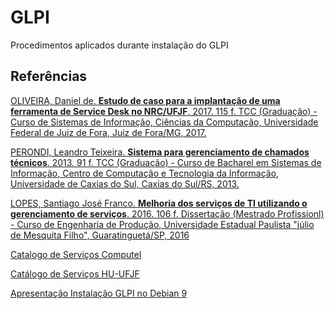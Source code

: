 # GLPI

Procedimentos aplicados durante instalação do GLPI

## Referências
[OLIVEIRA, Daniel de. **Estudo de caso para a implantação de uma ferramenta de Service Desk no NRC/UFJF**. 2017. 115 f. TCC (Graduação) - Curso de Sistemas de Informação, Ciências da Computação, Universidade Federal de Juiz de Fora, Juiz de Fora/MG, 2017.](docs/TCC_danieldeoliveira.pdf)

[PERONDI, Leandro Teixeira. **Sistema para gerenciamento de chamados técnicos**. 2013. 91 f. TCC (Graduação) - Curso de Bacharel em Sistemas de Informação, Centro de Computação e Tecnologia da Informação, Universidade de Caxias do Sul, Caxias do Sul/RS, 2013.](docs/TCC_leandroteixeiraperondi.pdf)

[LOPES, Santiago José Franco. **Melhoria dos serviços de TI utilizando o gerenciamento de serviços**. 2016. 106 f. Dissertação (Mestrado Profissionl) - Curso de Engenharia de Produção, Universidade Estadual Paulista "júlio de Mesquita Filho", Guaratinguetá/SP, 2016](docs/TCC_santianojosefrancolopes.pdf)

[Catalogo de Serviços Computel](docs/Catalogo_de_Servicos_Computel.pdf)

[Catálogo de Serviços HU-UFJF](docs/Catalogo_Servicos_HU-UFJF.pdf)

[Apresentação Instalação GLPI no Debian 9](https://pt.slideshare.net/halexsandro/glpi-debian-9)